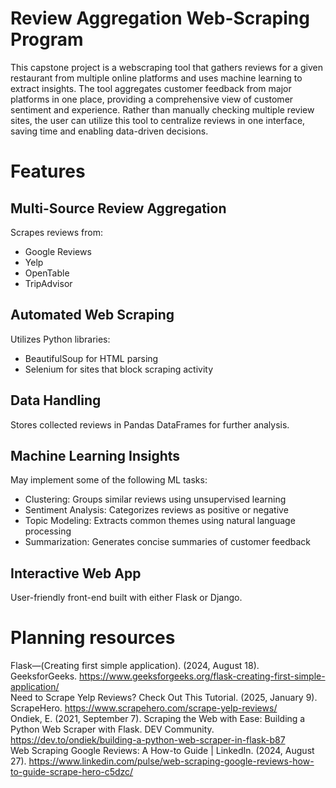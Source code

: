 # Review Aggregation Web-Scraping Program

This capstone project is a webscraping tool that gathers reviews for a given restaurant from multiple online platforms and uses machine learning to extract insights. The tool aggregates customer feedback from major platforms in one place, providing a comprehensive view of customer sentiment and experience. Rather than manually checking multiple review sites, the user can utilize this tool to centralize reviews in one interface, saving time and enabling data-driven decisions.

# Features

## Multi-Source Review Aggregation
Scrapes reviews from:
- Google Reviews
- Yelp
- OpenTable
- TripAdvisor

## Automated Web Scraping
Utilizes Python libraries:
- BeautifulSoup for HTML parsing
- Selenium for sites that block scraping activity

## Data Handling
Stores collected reviews in Pandas DataFrames for further analysis.

## Machine Learning Insights
May implement some of the following ML tasks:
- Clustering: Groups similar reviews using unsupervised learning
- Sentiment Analysis: Categorizes reviews as positive or negative
- Topic Modeling: Extracts common themes using natural language processing
- Summarization: Generates concise summaries of customer feedback

## Interactive Web App
User-friendly front-end built with either Flask or Django.

# Planning resources
Flask—(Creating first simple application). (2024, August 18). GeeksforGeeks. https://www.geeksforgeeks.org/flask-creating-first-simple-application/  
Need to Scrape Yelp Reviews? Check Out This Tutorial. (2025, January 9). ScrapeHero. https://www.scrapehero.com/scrape-yelp-reviews/  
Ondiek, E. (2021, September 7). Scraping the Web with Ease: Building a Python Web Scraper with Flask. DEV Community. https://dev.to/ondiek/building-a-python-web-scraper-in-flask-b87  
Web Scraping Google Reviews: A How-to Guide | LinkedIn. (2024, August 27). https://www.linkedin.com/pulse/web-scraping-google-reviews-how-to-guide-scrape-hero-c5dzc/  
